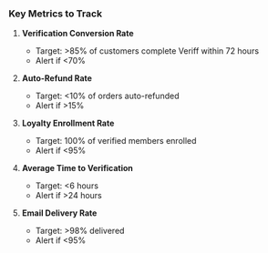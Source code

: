 ### Key Metrics to Track

1. **Verification Conversion Rate**
   - Target: >85% of customers complete Veriff within 72 hours
   - Alert if <70%

2. **Auto-Refund Rate**
   - Target: <10% of orders auto-refunded
   - Alert if >15%

3. **Loyalty Enrollment Rate**
   - Target: 100% of verified members enrolled
   - Alert if <95%

4. **Average Time to Verification**
   - Target: <6 hours
   - Alert if >24 hours

5. **Email Delivery Rate**
   - Target: >98% delivered
   - Alert if <95%
